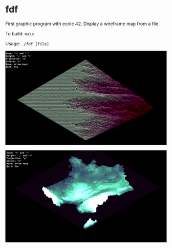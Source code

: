 # fdf
First graphic program with ecole 42. Display a wireframe map from a file.

To build: ```make```

Usage: ```./fdf [file]```

![alt text](https://github.com/Saxon116/fdf/blob/master/fdf%20screenshot.png)

![alt text](https://github.com/Saxon116/fdf/blob/master/france_screenshot_fdf.png)
